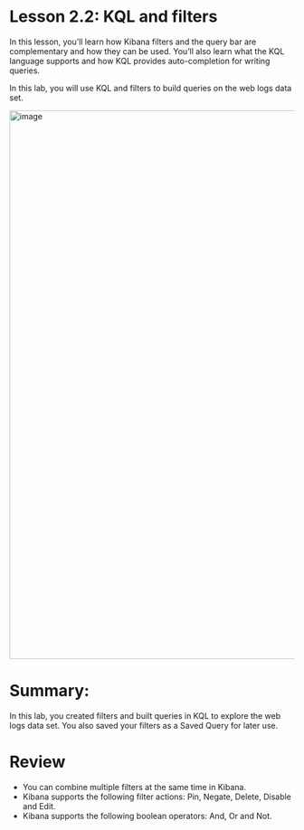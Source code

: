 # Lesson 2.2: KQL and filters

In this lesson, you’ll learn how Kibana filters and the query bar are complementary and how they can be used. You’ll also learn what the KQL language supports and how KQL provides auto-completion for writing queries.

In this lab, you will use KQL and filters to build queries on the web logs data set.

<img width="1915" height="971" alt="image" src="https://github.com/user-attachments/assets/b2d11b22-17da-41b8-ab0b-83b95c14e56d" />


# Summary:

In this lab, you created filters and built queries in KQL to explore the web logs data set. You also saved your filters as a Saved Query for later use.

# Review

- You can combine multiple filters at the same time in Kibana.
- Kibana supports the following filter actions: Pin, Negate, Delete, Disable and Edit.
- Kibana supports the following boolean operators: And, Or and Not.
